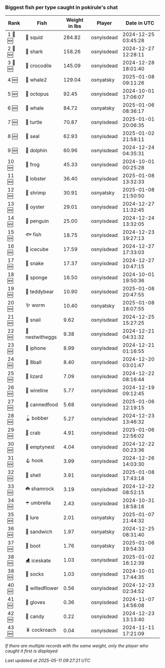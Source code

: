 ### Biggest fish per type caught in pokirule's chat
| Rank | Fish | Weight in lbs | Player | Date in UTC |
|------|--------|-----------|---------|------|
| 1 🥇 🆕 | 🦑 squid | 284.82 | osnyisdead | 2024-12-25 03:45:28 |
| 2 🥈 🆕 | 🦈 shark | 158.26 | osnyisdead | 2024-12-27 12:28:11 |
| 3 🥉 🆕 | 🐊 crocodile | 145.09 | osnyisdead | 2024-12-28 18:01:40 |
| 4 🆕 | 🐋 whale2 | 129.04 | osnyatsky | 2025-01-08 09:11:26 |
| 5 🆕 | 🐙 octopus | 92.45 | osnyisdead | 2024-10-01 17:06:07 |
| 6 🆕 | 🐳 whale | 84.72 | osnyatsky | 2025-01-06 08:36:17 |
| 7 🆕 | 🐢 turtle | 70.87 | osnyisdead | 2025-01-01 20:06:35 |
| 8 🆕 | 🦭 seal | 62.93 | osnyisdead | 2025-01-02 21:58:11 |
| 9 🆕 | 🐬 dolphin | 60.96 | osnyisdead | 2024-12-24 04:35:31 |
| 10 🆕 | 🐸 frog | 45.33 | osnyisdead | 2024-10-01 00:25:28 |
| 11 🆕 | 🦞 lobster | 36.40 | osnyisdead | 2025-01-08 13:32:33 |
| 12 🆕 | 🦐 shrimp | 30.91 | osnyatsky | 2025-01-08 21:50:50 |
| 13 🆕 | 🦪 oyster | 29.01 | osnyisdead | 2024-12-27 11:32:45 |
| 14 🆕 | 🐧 penguin | 25.00 | osnyisdead | 2024-12-24 13:32:05 |
| 15 🆕 | 🐟 fish | 18.75 | osnyisdead | 2024-12-23 19:27:13 |
| 16 🆕 | 🧊 icecube | 17.59 | osnyisdead | 2024-12-27 17:33:03 |
| 17 🆕 | 🐍 snake | 17.37 | osnyisdead | 2024-12-27 10:47:15 |
| 18 🆕 | 🧽 sponge | 16.50 | osnyisdead | 2024-10-01 19:50:36 |
| 19 🆕 | 🧸 teddybear | 10.90 | osnyisdead | 2025-01-08 20:47:55 |
| 20 🆕 | 🪱 worm | 10.40 | osnyatsky | 2025-01-08 18:07:55 |
| 21 🆕 | 🐌 snail | 9.62 | osnyisdead | 2024-12-25 15:27:25 |
| 22 🆕 | 🪺 nestwitheggs | 9.38 | osnyisdead | 2024-12-21 04:31:32 |
| 23 🆕 | 📱 iphone | 8.99 | osnyisdead | 2024-12-21 01:16:55 |
| 24 🆕 | 🎱 8ball | 8.40 | osnyisdead | 2024-12-20 03:01:47 |
| 25 🆕 | 🦎 lizard | 7.09 | osnyisdead | 2024-12-22 08:16:44 |
| 26 🆕 | 🧵 wireline | 5.77 | osnyisdead | 2024-12-19 09:12:45 |
| 27 🆕 | 🥫 cannedfood | 5.68 | osnyisdead | 2025-01-06 12:19:15 |
| 28 🆕 | 🪀 bobber | 5.27 | osnyisdead | 2024-12-23 13:46:32 |
| 29 🆕 | 🦀 crab | 4.91 | osnyisdead | 2025-01-06 22:56:02 |
| 30 🆕 | 🪹 emptynest | 4.04 | osnyisdead | 2024-12-22 00:23:36 |
| 31 🆕 | 🪝 hook | 3.99 | osnyisdead | 2024-12-26 14:03:30 |
| 32 🆕 | 🐚 shell | 3.91 | osnyisdead | 2025-01-08 17:43:18 |
| 33 🆕 | ☘️ shamrock | 3.19 | osnyisdead | 2024-12-22 08:52:15 |
| 34 🆕 | ☂️ umbrella | 2.43 | osnyisdead | 2024-10-31 18:58:16 |
| 35 🆕 | 🎏 lure | 2.01 | osnyatsky | 2025-01-07 21:44:32 |
| 36 🆕 | 🥪 sandwich | 1.97 | osnyatsky | 2024-12-25 08:31:40 |
| 37 🆕 | 👢 boot | 1.76 | osnyatsky | 2025-01-06 19:54:33 |
| 38 🆕 | ⛸️ iceskate | 1.03 | osnyisdead | 2025-01-02 16:12:39 |
| 38 🆕 | 🧦 socks | 1.03 | osnyisdead | 2024-10-01 17:44:35 |
| 40 🆕 | 🥀 wiltedflower | 0.56 | osnyisdead | 2024-12-23 02:34:52 |
| 41 🆕 | 🧤 gloves | 0.36 | osnyisdead | 2024-11-07 14:56:08 |
| 42 🆕 | 🍬 candy | 0.22 | osnyisdead | 2024-12-23 13:13:40 |
| 43 🆕 | 🪳 cockroach | 0.04 | osnyisdead | 2024-11-11 17:21:09 |

_If there are multiple records with the same weight, only the player who caught it first is displayed_

_Last updated at 2025-05-11 09:27:21 UTC_